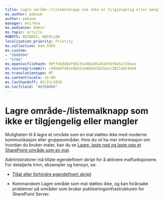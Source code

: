 ```yaml
---
title: Lagre område-/listemalknapp som ikke er tilgjengelig eller mangler
ms.author: pebaum
author: pebaum
manager: mnirkhe
ms.audience: Admin
ms.topic: article
ROBOTS: NOINDEX, NOFOLLOW
localization_priority: Priority
ms.collection: Adm_O365
ms.custom:
- "9000094"
- "5709"
ms.openlocfilehash: 90ff4b0d84f9d27ea9662014545fb7045a720aea
ms.sourcegitcommit: c46b8df485edbd13e8bb4d1b2ba1c2821ddc9da0
ms.translationtype: MT
ms.contentlocale: nb-NO
ms.lasthandoff: 05/23/2020
ms.locfileid: "44358066"
---
```

# <a name="save-sitelist-template-button-not-available-or-missing"></a>Lagre område-/listemalknapp som ikke er tilgjengelig eller mangler

Muligheten til å lagre et område som en mal støttes ikke med moderne kommunikasjon eller gruppeområder. Hvis du vil ha mer informasjon om hvordan du bruker maler, kan du se [Lagre, laste ned og laste opp et SharePoint-område som en mal](https://docs.microsoft.com/sharepoint/dev/general-development/save-download-and-upload-a-sharepoint-site-as-a-template).

Administratorer må tillate egendefinert skript for å aktivere malfunksjonene. For detaljerte trinn, eksempler og hensyn, se:

- [Tillat eller forhindre egendefinert skript](https://docs.microsoft.com/sharepoint/allow-or-prevent-custom-script)

- Kommandoen Lagre område som mal støttes ikke, og kan forårsake problemer på områder som bruker publiseringsinfrastrukturen for SharePoint Server.


